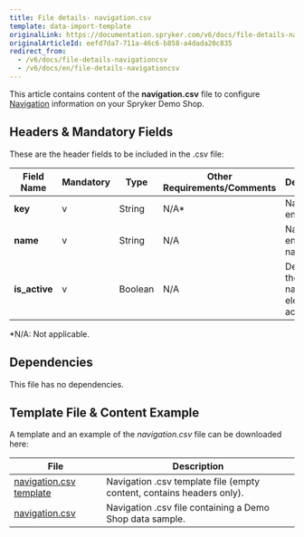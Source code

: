 ```yaml
---
title: File details- navigation.csv
template: data-import-template
originalLink: https://documentation.spryker.com/v6/docs/file-details-navigationcsv
originalArticleId: eefd7da7-711a-46c6-b858-a4dada20c835
redirect_from:
  - /v6/docs/file-details-navigationcsv
  - /v6/docs/en/file-details-navigationcsv
---
```


This article contains content of the **navigation.csv** file to configure [Navigation](/docs/scos/user/features/{{page.version}}/navigation-feature-overview.html) information on your Spryker Demo Shop.

## Headers & Mandatory Fields 
These are the header fields to be included in the .csv file:

| Field Name | Mandatory | Type | Other Requirements/Comments | Description |
| --- | --- | --- | --- | --- |
| **key** | v | String |N/A* | Navigation entity key. |
| **name** | v | String |N/A | Navigation entity name. |
| **is_active** | v | Boolean |N/A | Defines if the navigation element is active. |
*N/A: Not applicable.

## Dependencies

This file has no dependencies.

## Template File & Content Example
A template and an example of the *navigation.csv*  file can be downloaded here:

| File | Description |
| --- | --- |
| [navigation.csv template](https://spryker.s3.eu-central-1.amazonaws.com/docs/Developer+Guide/Back-End/Data+Manipulation/Data+Ingestion/Data+Import/Data+Import+Categories/Navigation+Setup/Template+navigation.csv) | Navigation .csv template file (empty content, contains headers only). |
| [navigation.csv](https://spryker.s3.eu-central-1.amazonaws.com/docs/Developer+Guide/Back-End/Data+Manipulation/Data+Ingestion/Data+Import/Data+Import+Categories/Navigation+Setup/navigation.csv) | Navigation .csv file containing a Demo Shop data sample. |

